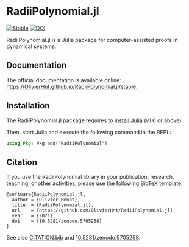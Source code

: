 # RadiiPolynomial.jl

[![Stable](https://img.shields.io/badge/docs-stable-blue.svg)](https://OlivierHnt.github.io/RadiiPolynomial.jl/stable)
[![DOI](https://zenodo.org/badge/DOI/10.5281/zenodo.5705258.svg)](https://doi.org/10.5281/zenodo.5705258)

RadiiPolynomial.jl is a Julia package for computer-assisted proofs in dynamical systems.

## Documentation

The official documentation is available online: https://OlivierHnt.github.io/RadiiPolynomial.jl/stable.

## Installation

The RadiiPolynomial.jl package requires to [install Julia](https://julialang.org/downloads/) (v1.6 or above).

Then, start Julia and execute the following command in the REPL:

```julia
using Pkg; Pkg.add("RadiiPolynomial")
```

## Citation

If you use the RadiiPolynomial library in your publication, research, teaching, or other activities, please use the following BibTeX template:

```
@software{RadiiPolynomial.jl,
  author = {Olivier Hénot},
  title  = {RadiiPolynomial.jl},
  url    = {https://github.com/OlivierHnt/RadiiPolynomial.jl},
  year   = {2021},
  doi    = {10.5281/zenodo.5705258}
}
```

See also [CITATION.bib](https://github.com/OlivierHnt/RadiiPolynomial.jl/blob/main/CITATION.bib) and [10.5281/zenodo.5705258](https://doi.org/10.5281/zenodo.5705258).
